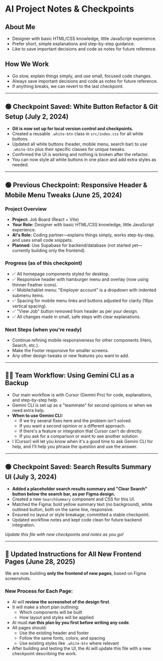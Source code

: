 # AI Project Notes & Checkpoints

## About Me
- Designer with basic HTML/CSS knowledge, little JavaScript experience.
- Prefer short, simple explanations and step-by-step guidance.
- Like to save important decisions and code as notes for future reference.

## How We Work
- Go slow, explain things simply, and use small, focused code changes.
- Always save important decisions and code as notes for future reference.
- If anything breaks, we can revert to the last checkpoint.

---

## 🟢 Checkpoint Saved: White Button Refactor & Git Setup (July 2, 2024)

- **Git is now set up for local version control and checkpoints.**
- Created a reusable `.white-btn` class in `src/index.css` for all white buttons.
- Updated all white buttons (header, mobile menu, search bar) to use `.white-btn` plus their specific classes for unique tweaks.
- Confirmed the UI is working and nothing is broken after the refactor.
- You can now style all white buttons in one place and add extra styles as needed.

---

## 🟢 Previous Checkpoint: Responsive Header & Mobile Menu Tweaks (June 25, 2024)

### Project Overview
- **Project:** Job Board (React + Vite)
- **Your Role:** Designer with basic HTML/CSS knowledge, little JavaScript experience.
- **AI's Role:** Coding partner—explains things simply, works step-by-step, and uses small code snippets.
- **Planned:** Use Supabase for backend/database (not started yet—currently building only the frontend).

### Progress (as of this checkpoint)
- ✅ All homepage components styled for desktop.
- ✅ Responsive header with hamburger menu and overlay (now using thinner Feather icons).
- ✅ Mobile/tablet menu: "Employer account" is a dropdown with indented submenu items.
- ✅ Spacing for mobile menu links and buttons adjusted for clarity (16px vertical spacing).
- ✅ "View Job" button removed from header as per your design.
- ✅ All changes made in small, safe steps with clear explanations.

### Next Steps (when you're ready)
- Continue refining mobile responsiveness for other components (Hero, Search, etc.).
- Make the Footer responsive for smaller screens.
- Any other design tweaks or new features you want to add.

---

## 🧑‍💻 Team Workflow: Using Gemini CLI as a Backup
- Our main workflow is with Cursor (Gemini Pro) for code, explanations, and step-by-step help.
- Gemini CLI is set up as a "teammate" for second opinions or when we need extra help.
- **When to use Gemini CLI:**
  - If we try several fixes here and the problem isn't solved.
  - If you want a second opinion or a different approach.
  - If there's a feature or integration that Cursor can't do directly.
  - If you ask for a comparison or want to see another solution.
- I (Cursor) will let you know when it's a good time to ask Gemini CLI for help, and I'll help you phrase the question and use the answer.

---

## 🟢 Checkpoint Saved: Search Results Summary UI (July 3, 2024)

- **Added a placeholder search results summary and "Clear Search" button below the search bar, as per Figma design.**
- Created a new `SearchSummary` component and CSS for this UI.
- Matched the Figma: bold yellow summary text (no background), white outlined button, both on the same line, responsive.
- Ensured no layout or style breakage; committed a stable checkpoint.
- Updated workflow notes and kept code clean for future backend integration.

*Update this file with new checkpoints and notes as you go!*            


---

## 🔄 Updated Instructions for All New Frontend Pages (June 28, 2025)

We are now building **only the frontend of new pages**, based on Figma screenshots.

### New Process for Each Page:
- AI will **review the screenshot of the design first**.
- It will make a short plan outlining:
  - Which components will be built
  - How layout and styles will be applied
- AI must **run this plan by you first before writing any code**.
- All pages should:
  - Use the existing header and footer
  - Follow the same fonts, colors, and spacing
  - Use existing styles like `.white-btn` where relevant
- After building and testing the UI, the AI will update this file with a new checkpoint describing the work.

